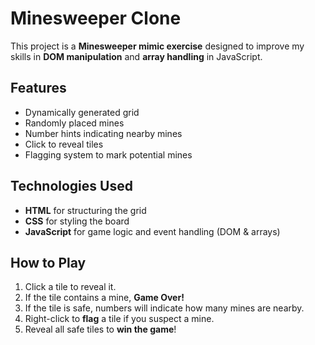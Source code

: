 #  Minesweeper Clone

This project is a **Minesweeper mimic exercise** designed to improve my skills in **DOM manipulation** and **array handling** in JavaScript.

##  Features
- Dynamically generated grid
- Randomly placed mines
- Number hints indicating nearby mines
- Click to reveal tiles
- Flagging system to mark potential mines

##  Technologies Used
- **HTML** for structuring the grid
- **CSS** for styling the board
- **JavaScript** for game logic and event handling (DOM & arrays)

##  How to Play
1. Click a tile to reveal it.
2. If the tile contains a mine, **Game Over!** 
3. If the tile is safe, numbers will indicate how many mines are nearby.
4. Right-click to **flag** a tile if you suspect a mine.
5. Reveal all safe tiles to **win the game**! 
